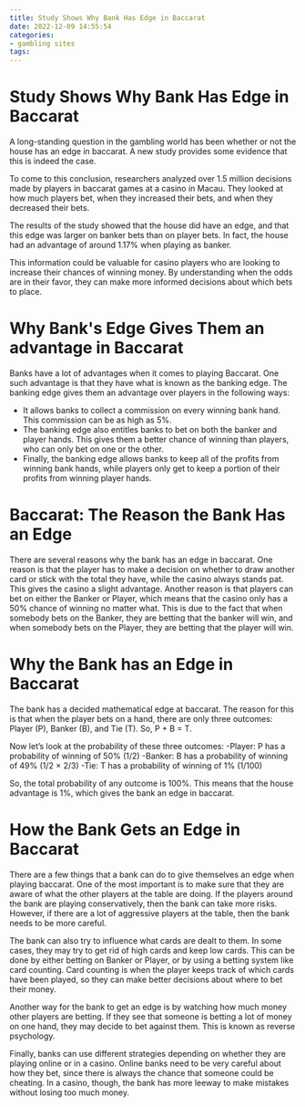 ```yaml
---
title: Study Shows Why Bank Has Edge in Baccarat 
date: 2022-12-09 14:55:54
categories:
- gambling sites
tags:
---
```



# Study Shows Why Bank Has Edge in Baccarat 

A long-standing question in the gambling world has been whether or not the house has an edge in baccarat. A new study provides some evidence that this is indeed the case.

To come to this conclusion, researchers analyzed over 1.5 million decisions made by players in baccarat games at a casino in Macau. They looked at how much players bet, when they increased their bets, and when they decreased their bets.

The results of the study showed that the house did have an edge, and that this edge was larger on banker bets than on player bets. In fact, the house had an advantage of around 1.17% when playing as banker.

This information could be valuable for casino players who are looking to increase their chances of winning money. By understanding when the odds are in their favor, they can make more informed decisions about which bets to place.

# Why Bank's Edge Gives Them an advantage in Baccarat 
Banks have a lot of advantages when it comes to playing Baccarat. One such advantage is that they have what is known as the banking edge. 
The banking edge gives them an advantage over players in the following ways:

* It allows banks to collect a commission on every winning bank hand. This commission can be as high as 5%.
* The banking edge also entitles banks to bet on both the banker and player hands. This gives them a better chance of winning than players, who can only bet on one or the other.
* Finally, the banking edge allows banks to keep all of the profits from winning bank hands, while players only get to keep a portion of their profits from winning player hands.

# Baccarat: The Reason the Bank Has an Edge 
There are several reasons why the bank has an edge in baccarat. One reason is that the player has to make a decision on whether to draw another card or stick with the total they have, while the casino always stands pat. This gives the casino a slight advantage. 
Another reason is that players can bet on either the Banker or Player, which means that the casino only has a 50% chance of winning no matter what. This is due to the fact that when somebody bets on the Banker, they are betting that the banker will win, and when somebody bets on the Player, they are betting that the player will win.

# Why the Bank has an Edge in Baccarat 

The bank has a decided mathematical edge at baccarat. The reason for this is that when the player bets on a hand, there are only three outcomes: Player (P), Banker (B), and Tie (T). So, P + B = T.

Now let’s look at the probability of these three outcomes: 
-Player: P has a probability of winning of 50% (1/2)
-Banker: B has a probability of winning of 49% (1/2 × 2/3) 
-Tie: T has a probability of winning of 1% (1/100)

So, the total probability of any outcome is 100%. This means that the house advantage is 1%, which gives the bank an edge in baccarat.

# How the Bank Gets an Edge in Baccarat

There are a few things that a bank can do to give themselves an edge when playing baccarat. One of the most important is to make sure that they are aware of what the other players at the table are doing. If the players around the bank are playing conservatively, then the bank can take more risks. However, if there are a lot of aggressive players at the table, then the bank needs to be more careful.

The bank can also try to influence what cards are dealt to them. In some cases, they may try to get rid of high cards and keep low cards. This can be done by either betting on Banker or Player, or by using a betting system like card counting. Card counting is when the player keeps track of which cards have been played, so they can make better decisions about where to bet their money.

Another way for the bank to get an edge is by watching how much money other players are betting. If they see that someone is betting a lot of money on one hand, they may decide to bet against them. This is known as reverse psychology.

Finally, banks can use different strategies depending on whether they are playing online or in a casino. Online banks need to be very careful about how they bet, since there is always the chance that someone could be cheating. In a casino, though, the bank has more leeway to make mistakes without losing too much money.